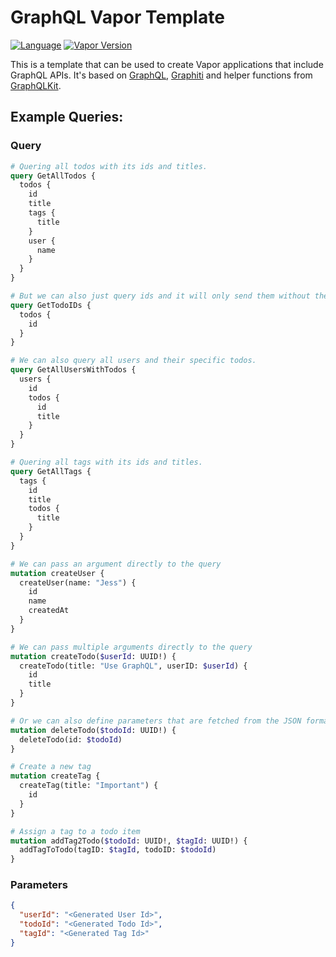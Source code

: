 # GraphQL Vapor Template
[![Language](https://img.shields.io/badge/Swift-5.8-brightgreen.svg)](http://swift.org)
[![Vapor Version](https://img.shields.io/badge/Vapor-4-F6CBCA.svg)](http://vapor.codes)

This is a template that can be used to create Vapor applications that include GraphQL APIs. It's based on [GraphQL](https://github.com/GraphQLSwift/GraphQL), [Graphiti](https://github.com/GraphQLSwift/Graphiti) and helper functions from [GraphQLKit](https://github.com/alexsteinerde/graphql-kit).

## Example Queries:
### Query
```graphql
# Quering all todos with its ids and titles.
query GetAllTodos {
  todos {
    id
    title
    tags {
      title
    }
    user {
      name
    }
  }
}

# But we can also just query ids and it will only send them without the title data.
query GetTodoIDs {
  todos {
    id
  }
}

# We can also query all users and their specific todos.
query GetAllUsersWithTodos {
  users {
    id
    todos {
      id
      title
    }
  }
}

# Quering all tags with its ids and titles.
query GetAllTags {
  tags {
    id
    title
    todos {
      title
    }
  }
}

# We can pass an argument directly to the query
mutation createUser {
  createUser(name: "Jess") {
    id
    name
    createdAt
  }
}

# We can pass multiple arguments directly to the query
mutation createTodo($userId: UUID!) {
  createTodo(title: "Use GraphQL", userID: $userId) {
    id
    title
  }
}

# Or we can also define parameters that are fetched from the JSON formatted parameters field below.
mutation deleteTodo($todoId: UUID!) {
  deleteTodo(id: $todoId)
}

# Create a new tag
mutation createTag {
  createTag(title: "Important") {
    id
  }
}

# Assign a tag to a todo item
mutation addTag2Todo($todoId: UUID!, $tagId: UUID!) {
  addTagToTodo(tagID: $tagId, todoID: $todoId)
}
```

### Parameters
```json
{
  "userId": "<Generated User Id>",
  "todoId": "<Generated Todo Id>",
  "tagId": "<Generated Tag Id>"
}
```
